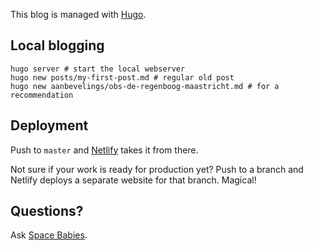 This blog is managed with [Hugo](https://gohugo.io/).

## Local blogging

``` shell
hugo server # start the local webserver
hugo new posts/my-first-post.md # regular old post
hugo new aanbevelings/obs-de-regenboog-maastricht.md # for a recommendation
```

## Deployment

Push to `master` and [Netlify](https://netlify.com/) takes it from there.

Not sure if your work is ready for production yet? Push to a branch and Netlify deploys a separate website for that branch. Magical!

## Questions?

Ask [Space Babies](https://www.spacebabies.nl/).
